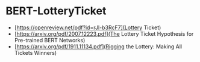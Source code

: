 # BERT-LotteryTicket

* [https://openreview.net/pdf?id=rJl-b3RcF7](Lottery Ticket)
* [https://arxiv.org/pdf/2007.12223.pdf](The Lottery Ticket Hypothesis for Pre-trained BERT Networks)
* [https://arxiv.org/pdf/1911.11134.pdf](Rigging the Lottery: Making All Tickets Winners)
